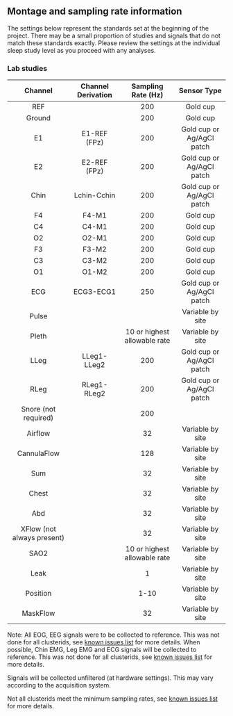 ## Montage and sampling rate information

The settings below represent the standards set at the beginning of the project. There may be a small proportion of studies and signals that do not match these standards exactly. Please review the settings at the individual sleep study level as you proceed with any analyses.

### Lab studies

|  Channel                    |   Channel Derivation  |  Sampling Rate (Hz)           |  Sensor Type                |
|:---------------------------:|:---------------------:|:-----------------------------:|:---------------------------:|
| REF                         |                       | 200                           | Gold cup                    |
| Ground                      |                       | 200                           | Gold cup                    |
| E1                          | E1-REF (FPz)          | 200                           | Gold cup or Ag/AgCl patch   |
| E2                          | E2-REF (FPz)          | 200                           | Gold cup or Ag/AgCl patch   |
| Chin                        | Lchin-Cchin           | 200                           | Gold cup or Ag/AgCl patch   |
| F4                          | F4-M1                 | 200                           | Gold cup                    |
| C4                          | C4-M1                 | 200                           | Gold cup                    |
| O2                          | O2-M1                 | 200                           | Gold cup                    |
| F3                          | F3-M2                 | 200                           | Gold cup                    |
| C3                          | C3-M2                 | 200                           | Gold cup                    |
| O1                          | O1-M2                 | 200                           | Gold cup                    |
| ECG                         | ECG3-ECG1             | 250                           | Gold cup or Ag/AgCl patch   |
| Pulse                       |                       |                               | Variable by site            |
| Pleth                       |                       | 10 or highest allowable rate  | Variable by site            |
| LLeg                        | LLeg1-LLeg2           | 200                           | Gold cup or Ag/AgCl patch   |
| RLeg                        | RLeg1-RLeg2           | 200                           | Gold cup or Ag/AgCl patch   |
| Snore (not required)        |                       | 200                           |                             |
| Airflow                     |                       | 32                            | Variable by site            |
| CannulaFlow                 |                       | 128                           | Variable by site            |
| Sum                         |                       | 32                            | Variable by site            |
| Chest                       |                       | 32                            | Variable by site            |
| Abd                         |                       | 32                            | Variable by site            |
| XFlow (not always present)  |                       | 32                            | Variable by site            |
| SAO2                        |                       | 10 or highest allowable rate  | Variable by site            |
| Leak                        |                       | 1                             | Variable by site            |
| Position                    |                       | 1-10                          | Variable by site            |
| MaskFlow                    |                       | 32                            | Variable by site            |

Note: All EOG, EEG signals were to be collected to reference. This was not done for all clusterids, see [known issues list](:pages_path:/polysomnography-introduction.md) for more details. When possible, Chin EMG, Leg EMG and ECG signals will be collected to reference.  This was not done for all clusterids, see [known issues list](:pages_path:/polysomnography-introduction.md) for more details.

Signals will be collected unfiltered (at hardware settings). This may vary according to the acquisition system.

Not all clusterids meet the minimum sampling rates, see [known issues list](:pages_path:/polysomnography-introduction.md) for more details.
